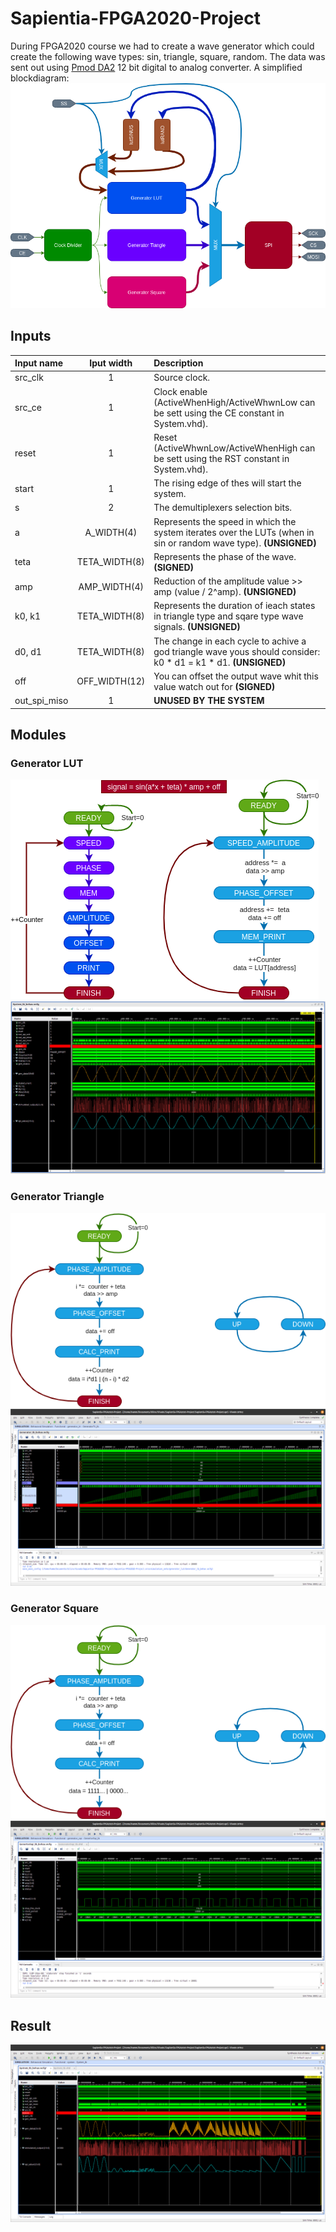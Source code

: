 # Sapientia-FPGA2020-Project

During FPGA2020 course we had to create a wave generator which could create the following wave types: sin, triangle, square, random.
The data was sent out using [Pmod DA2](https://reference.digilentinc.com/reference/pmod/pmodda2/reference-manual) 12 bit digital to analog converter. A simplified blockdiagram:
![Simplified block diagram](Sapientia-FPGA2020-Project.docs/block.png)

## Inputs

| Input name   |  Iput width   | Description                                                                                                       |
| :----------- | :-----------: | :---------------------------------------------------------------------------------------------------------------- |
| src_clk      |       1       | Source clock.                                                                                                     |
| src_ce       |       1       | Clock enable (ActiveWhenHigh/ActiveWhwnLow can be sett using the CE constant in System.vhd).                      |
| reset        |       1       | Reset (ActiveWhwnLow/ActiveWhenHigh can be sett using the RST constant in System.vhd).                            |
| start        |       1       | The rising edge of thes will start the system.                                                                    |
| s            |       2       | The demultiplexers selection bits.                                                                                |
| a            |  A_WIDTH(4)   | Represents the speed in which the system iterates over the LUTs (when in sin or random wave type). **(UNSIGNED)** |
| teta         | TETA_WIDTH(8) | Represents the phase of the wave. **(SIGNED)**                                                                    |
| amp          | AMP_WIDTH(4)  | Reduction of the amplitude value >> amp (value / 2^amp). **(UNSIGNED)**                                           |
| k0, k1       | TETA_WIDTH(8) | Represents the duration of ieach states in triangle type and sqare type wave signals. **(UNSIGNED)**              |
| d0, d1       | TETA_WIDTH(8) | The change in each cycle to achive a god triangle wave yous should consider: k0 * d1 = k1 * d1.  **(UNSIGNED)**   |
| off          | OFF_WIDTH(12) | You can offset the output wave whit this value watch out for  **(SIGNED)**                                        |
| out_spi_miso |       1       | **UNUSED BY THE SYSTEM**                                                                                          |

## Modules

### Generator LUT

![State machine](Sapientia-FPGA2020-Project.docs/block_generator_lut.png)
![Simulation](Sapientia-FPGA2020-Project.docs/test_system_sinus.png)

### Generator Triangle

![State machine](Sapientia-FPGA2020-Project.docs/block_generator_tri.png)
![Simulation](Sapientia-FPGA2020-Project.docs/test_system_tri.png)

### Generator Square

![State machine](Sapientia-FPGA2020-Project.docs/block_generator_sqr.png)
![Simulation](Sapientia-FPGA2020-Project.docs/test_system_sqr.png)

## Result

![Simulation](Sapientia-FPGA2020-Project.docs/test_system.png)
